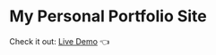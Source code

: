 # My Personal Portfolio Site

Check it out: [Live Demo](https://ryan-skeans.github.io/) :point_left:
